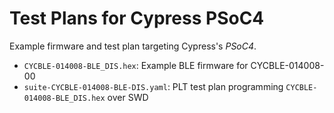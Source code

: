 # Test Plans for Cypress PSoC4

Example firmware and test plan targeting Cypress's *PSoC4*.

- `CYCBLE-014008-BLE_DIS.hex`: Example BLE firmware for CYCBLE-014008-00
- `suite-CYCBLE-014008-BLE-DIS.yaml`: PLT test plan programming `CYCBLE-014008-BLE_DIS.hex` over SWD
